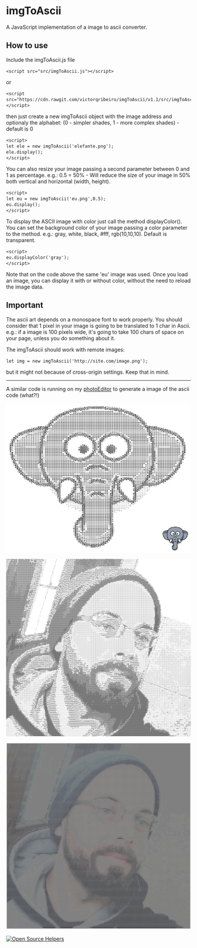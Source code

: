 # imgToAscii

A JavaScript implementation of a image to ascii converter.

## How to use

Include the imgToAscii.js file
```
<script src="src/imgToAscii.js"></script>
```
or
```
<script src="https://cdn.rawgit.com/victorqribeiro/imgToAscii/v1.1/src/imgToAscii.js"></script>

```
then just create a new imgToAscii object with the image address and optionaly the alphabet: (0 - simpler shades, 1 - more complex shades) - default is 0

```
<script>
let ele = new imgToAscii('elefante.png');
ele.display();
</script>
```

You can also resize your image passing a second parameter between 0 and 1 as percentage. e.g.: 0.5 = 50% - Will reduce the size of your image in 50% both vertical and horizontal (width, height).

```
<script>
let eu = new imgToAscii('eu.png',0.5);
eu.display();
</script>
```

To display the ASCII image with color just call the method displayColor(). You can set the background color of your image passing a color parameter to the method. e.g.: gray, white, black, #fff, rgb(10,10,10). Default is transparent.

```
<script>
eu.displayColor('gray');
</script>
```

Note that on the code above the same 'eu' image was used. Once you load an image, you can display it with or without color, without the need to reload the image data.

## Important

The ascii art depends on a monospace font to work properly. You should consider that 1 pixel in your image is going to be translated to 1 char in Ascii. e.g.: if a image is 100 pixels wide, it's going to take 100 chars of space on your page, unless you do something about it.

The imgToAscii should work with remote images:
```
let img = new imgToAscii('http://site.com/image.png');
```
but it might not because of cross-origin settings. Keep that in mind.

----

A similar code is running on my [photoEditor](https://victorribeiro.com/photoEditor) to generate a image of the ascii code (what?!)

![result](img/ele.png)

![result](img/eu-ascii.png)

![result](img/eu-ascii-color.png)

[![Open Source Helpers](https://www.codetriage.com/victorqribeiro/imgtoascii/badges/users.svg)](https://www.codetriage.com/victorqribeiro/imgtoascii)
